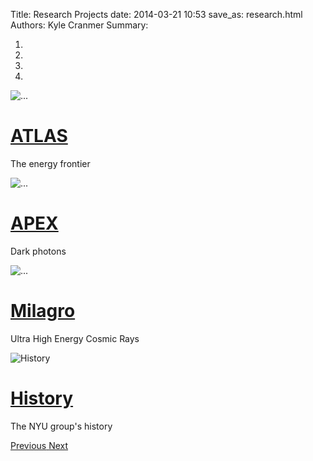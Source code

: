 Title: Research Projects
date: 2014-03-21 10:53
save_as: research.html
Authors: Kyle Cranmer
Summary: 


<script src="/theme/js/holder.js"></script>

<div id="carousel-example-generic" class="carousel slide" data-ride="carousel" data-interval="3000">
  <!-- Indicators -->
  <ol class="carousel-indicators">
    <li data-target="#carousel-example-generic" data-slide-to="0" class="active"></li>
    <li data-target="#carousel-example-generic" data-slide-to="1"></li>
    <li data-target="#carousel-example-generic" data-slide-to="2"></li>
    <li data-target="#carousel-example-generic" data-slide-to="3"></li>
  </ol>

  <!-- Wrapper for slides -->
  <div class="carousel-inner" role="listbox">
    <div class="item active">
      <!--
      <img src="data:image/gif;base64,R0lGODlhAQABAIAAAHd3dwAAACH5BAAAAAAALAAAAAABAAEAAAICRAEAOw==" alt="First slide">
      -->
      <img src="images/atlas-famous-carousel.jpeg" alt="...">
      <div class="carousel-caption">
        <a href="atlas.html"><h1>ATLAS</h1> </a>
        <p>The energy frontier</p>
      </div>
    </div>
    <div class="item">
      <!--
      <img data-src="holder.js/700x300/auto/#666:#444/text:APEX" alt="APEX">
      -->
      <img src="images/APEX-expt-carousel.png" alt="...">
      <div class="carousel-caption">
        <a href="apex.html"><h1>APEX</h1></a>
        <p>Dark photons</p>
      </div>
    </div>
    <div class="item">
      <img src="images/milagro-localized-carousel.png" alt="...">
      <!--      <img data-src="holder.js/700x300/auto/#666:#444/text:Milagro" alt="Milagro"> -->
      <div class="carousel-caption">
        <a href="milagro.html"><h1>Milagro</h1> </a>
        <p>Ultra High Energy Cosmic Rays</p>
      </div>
    </div>
    <div class="item">
      <img data-src="holder.js/700x300/auto/#666:#555/text:History" alt="History">
      <div class="carousel-caption">
        <a href="history.html"><h1>History</h1> </a>
        <p>The NYU group's history</p>
      </div>
    </div>
  </div>

  <!-- Controls -->
  <a class="left carousel-control" href="#carousel-example-generic" role="button" data-slide="prev">
    <span class="glyphicon glyphicon-chevron-left" aria-hidden="true"></span>
    <span class="sr-only">Previous</span>
  </a>
  <a class="right carousel-control" href="#carousel-example-generic" role="button" data-slide="next">
    <span class="glyphicon glyphicon-chevron-right" aria-hidden="true"></span>
    <span class="sr-only">Next</span>
  </a>
</div>

<!--
<script>
$('.carousel').carousel({
  interval: 200;
})
</script>
-->

